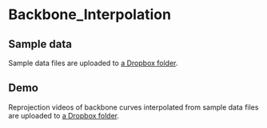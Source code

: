 # Backbone_Interpolation

## Sample data
Sample data files are uploaded to [a Dropbox folder](https://www.dropbox.com/sh/0kle7o4o37pi5ct/AAAYTXEuDA3lNk2rPpTCJCDJa?dl=0).

## Demo
Reprojection videos of backbone curves interpolated from sample data files are uploaded to [a Dropbox folder](https://www.dropbox.com/sh/1irjaldepfd9ldf/AACAJm0uSGNJa0zy1g6mLSxxa?dl=0).
